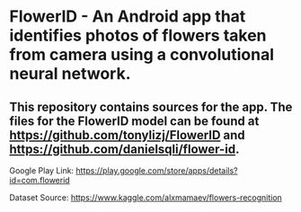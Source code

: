 # FlowerID - An Android app that identifies photos of flowers taken from camera using a convolutional neural network.

## This repository contains sources for the app. The files for the FlowerID model can be found at https://github.com/tonylizj/FlowerID and https://github.com/danielsqli/flower-id.

Google Play Link: https://play.google.com/store/apps/details?id=com.flowerid

Dataset Source:
https://www.kaggle.com/alxmamaev/flowers-recognition
